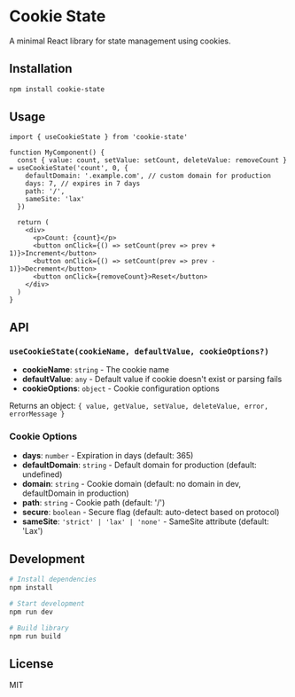 # Cookie State

A minimal React library for state management using cookies.

## Installation

```bash
npm install cookie-state
```

## Usage

```tsx
import { useCookieState } from 'cookie-state'

function MyComponent() {
  const { value: count, setValue: setCount, deleteValue: removeCount } = useCookieState('count', 0, {
    defaultDomain: '.example.com', // custom domain for production
    days: 7, // expires in 7 days
    path: '/',
    sameSite: 'lax'
  })

  return (
    <div>
      <p>Count: {count}</p>
      <button onClick={() => setCount(prev => prev + 1)}>Increment</button>
      <button onClick={() => setCount(prev => prev - 1)}>Decrement</button>
      <button onClick={removeCount}>Reset</button>
    </div>
  )
}
```

## API

### `useCookieState(cookieName, defaultValue, cookieOptions?)`

- **cookieName**: `string` - The cookie name
- **defaultValue**: `any` - Default value if cookie doesn't exist or parsing fails
- **cookieOptions**: `object` - Cookie configuration options

Returns an object: `{ value, getValue, setValue, deleteValue, error, errorMessage }`

### Cookie Options

- **days**: `number` - Expiration in days (default: 365)
- **defaultDomain**: `string` - Default domain for production (default: undefined)
- **domain**: `string` - Cookie domain (default: no domain in dev, defaultDomain in production)
- **path**: `string` - Cookie path (default: '/')
- **secure**: `boolean` - Secure flag (default: auto-detect based on protocol)
- **sameSite**: `'strict' | 'lax' | 'none'` - SameSite attribute (default: 'Lax')

## Development

```bash
# Install dependencies
npm install

# Start development
npm run dev

# Build library
npm run build
```

## License

MIT

